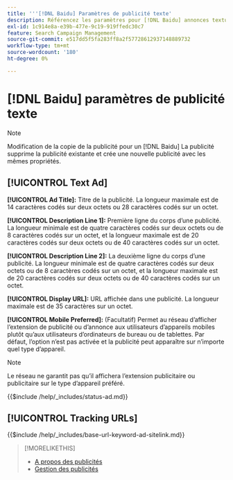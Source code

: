 ```yaml
---
title: '''[!DNL Baidu] Paramètres de publicité texte'
description: Référencez les paramètres pour [!DNL Baidu] annonces textuelles.
exl-id: 1c914e8a-e39b-477e-9c19-919ffedc30c7
feature: Search Campaign Management
source-git-commit: e517dd5f5fa283ff8a2f57728612937148889732
workflow-type: tm+mt
source-wordcount: '180'
ht-degree: 0%

---
```


# [!DNL Baidu] paramètres de publicité texte

>[!NOTE]
>
>Modification de la copie de la publicité pour un [!DNL Baidu] La publicité supprime la publicité existante et crée une nouvelle publicité avec les mêmes propriétés.

## [!UICONTROL Text Ad]

**[!UICONTROL Ad Title]:** Titre de la publicité. La longueur maximale est de 14 caractères codés sur deux octets ou 28 caractères codés sur un octet.

**[!UICONTROL Description Line 1]:** Première ligne du corps d’une publicité. La longueur minimale est de quatre caractères codés sur deux octets ou de 8 caractères codés sur un octet, et la longueur maximale est de 20 caractères codés sur deux octets ou de 40 caractères codés sur un octet.

**[!UICONTROL Description Line 2]:** La deuxième ligne du corps d’une publicité. La longueur minimale est de quatre caractères codés sur deux octets ou de 8 caractères codés sur un octet, et la longueur maximale est de 20 caractères codés sur deux octets ou de 40 caractères codés sur un octet.

**[!UICONTROL Display URL]:** URL affichée dans une publicité. La longueur maximale est de 35 caractères sur un octet.

**[!UICONTROL Mobile Preferred]:** (Facultatif) Permet au réseau d’afficher l’extension de publicité ou d’annonce aux utilisateurs d’appareils mobiles plutôt qu’aux utilisateurs d’ordinateurs de bureau ou de tablettes. Par défaut, l’option n’est pas activée et la publicité peut apparaître sur n’importe quel type d’appareil.

>[!NOTE]
>
>Le réseau ne garantit pas qu’il affichera l’extension publicitaire ou publicitaire sur le type d’appareil préféré.

<!-- **[!UICONTROL Status]:** -->

{{$include /help/_includes/status-ad.md}}

## [!UICONTROL Tracking URLs]

<!-- **[!UICONTROL Base URl]:** -->

{{$include /help/_includes/base-url-keyword-ad-sitelink.md}}

>[!MORELIKETHIS]
>
>* [A propos des publicités](ad-about.md)
>* [Gestion des publicités](ad-manage.md)
